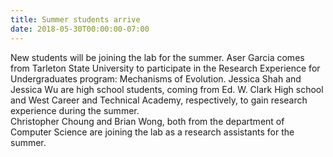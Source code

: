```yaml
---
title: Summer students arrive
date: 2018-05-30T00:00:00-07:00
---
```

New students will be joining the lab for the summer. Aser Garcia comes from Tarleton State University to participate in the Research Experience for Undergraduates program: Mechanisms of Evolution. Jessica Shah and Jessica Wu are high school students, coming from Ed. W. Clark High school and West Career and Technical Academy, respectively, to gain research experience during the summer.  
Christopher Choung and Brian Wong, both from the department of Computer Science are joining the lab as a research assistants for the summer.
